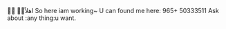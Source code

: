 🤚🏻 🏃‍♀️اهلاً
So here iam working~
U can found me here: 
965+ 50333511
Ask about  :any thing:u want.
